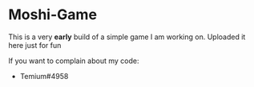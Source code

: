 # Moshi-Game

This is a very **early** build of a simple game I am working on. Uploaded it here just for fun

If you want to complain about my code:
  * Temium#4958
